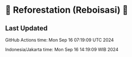 
# 🌳 Reforestation (Reboisasi) 🌲

## Last Updated

GitHub Actions time: Mon Sep 16 07:19:09 UTC 2024

Indonesia/Jakarta time: Mon Sep 16 14:19:09 WIB 2024
